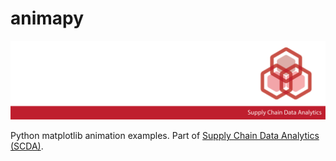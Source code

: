 # animapy

<img src="https://github.com/LinnartSF/logos/blob/main/main1.png" alt="SCDA - Supply Chain Data Analytics" title="">

Python matplotlib animation examples. Part of <a href="https://www.supplychaindataanalytics.com">Supply Chain Data Analytics (SCDA)</a>.
